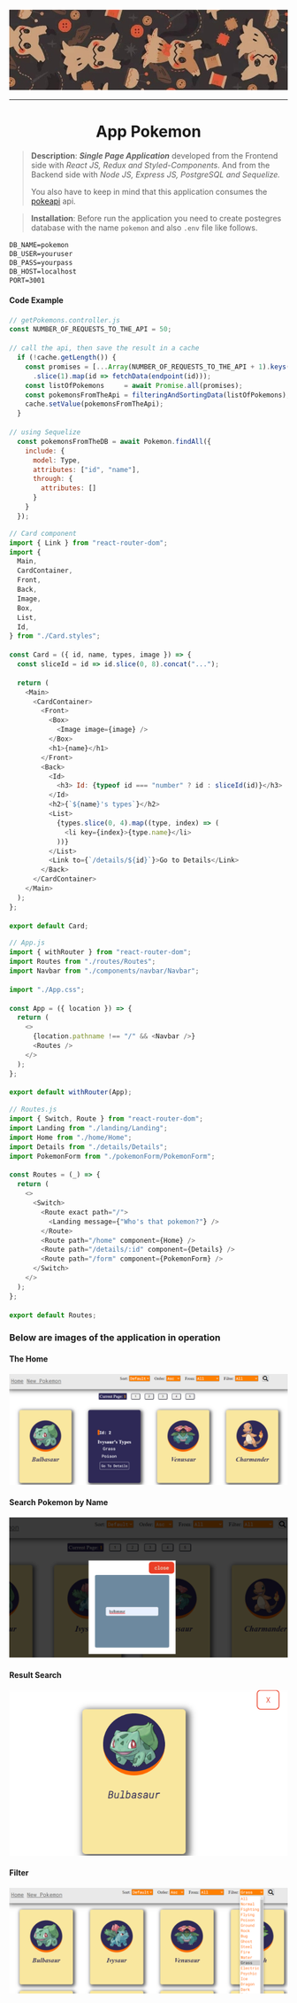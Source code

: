 ![poke](assets\poke.jpg)

---

<h1 align="center";>App Pokemon</h1>



> **Description**: ***Single Page Application*** developed from the Frontend side with *React JS, Redux and Styled-Components*. And from the Backend side with *Node JS, Express JS, PostgreSQL and Sequelize.* 
>
> You also have to keep in mind that this application consumes the [pokeapi](pokeapi.co) api.

> **Installation**: Before run the application you need to create postegres database with the name `pokemon` and also `.env` file like follows.

```
DB_NAME=pokemon
DB_USER=youruser
DB_PASS=yourpass
DB_HOST=localhost
PORT=3001
```

#### Code Example

```js
// getPokemons.controller.js
const NUMBER_OF_REQUESTS_TO_THE_API = 50;

// call the api, then save the result in a cache
  if (!cache.getLength()) {
    const promises = [...Array(NUMBER_OF_REQUESTS_TO_THE_API + 1).keys()]
      .slice(1).map(id => fetchData(endpoint(id)));
    const listOfPokemons     = await Promise.all(promises);
    const pokemonsFromTheApi = filteringAndSortingData(listOfPokemons);
    cache.setValue(pokemonsFromTheApi);
  }

// using Sequelize
  const pokemonsFromTheDB = await Pokemon.findAll({
    include: {
      model: Type,
      attributes: ["id", "name"],
      through: {
        attributes: []
      }
    }
  });
```

```js
// Card component
import { Link } from "react-router-dom";
import {
  Main,
  CardContainer,
  Front,
  Back,
  Image,
  Box,
  List,
  Id,
} from "./Card.styles";

const Card = ({ id, name, types, image }) => {
  const sliceId = id => id.slice(0, 8).concat("...");

  return (
    <Main>
      <CardContainer>
        <Front>
          <Box>
            <Image image={image} />
          </Box>
          <h1>{name}</h1>
        </Front>
        <Back>
          <Id>
            <h3> Id: {typeof id === "number" ? id : sliceId(id)}</h3>
          </Id>
          <h2>{`${name}'s types`}</h2>
          <List>
            {types.slice(0, 4).map((type, index) => (
              <li key={index}>{type.name}</li>
            ))}
          </List>
          <Link to={`/details/${id}`}>Go to Details</Link>
        </Back>
      </CardContainer>
    </Main>
  );
};

export default Card;
```

```js
// App.js
import { withRouter } from "react-router-dom";
import Routes from "./routes/Routes";
import Navbar from "./components/navbar/Navbar";

import "./App.css";

const App = ({ location }) => {
  return (
    <>
      {location.pathname !== "/" && <Navbar />}
      <Routes />
    </>
  );
};

export default withRouter(App);
```

```js
// Routes.js
import { Switch, Route } from "react-router-dom";
import Landing from "./landing/Landing";
import Home from "./home/Home";
import Details from "./details/Details";
import PokemonForm from "./pokemonForm/PokemonForm";

const Routes = (_) => {
  return (
    <>
      <Switch>
        <Route exact path="/">
          <Landing message={"Who's that pokemon?"} />
        </Route>
        <Route path="/home" component={Home} />
        <Route path="/details/:id" component={Details} />
        <Route path="/form" component={PokemonForm} />
      </Switch>
    </>
  );
};

export default Routes;
```

### Below are images of the application in operation

#### The Home

![front](assets/front.png)

#### Search Pokemon by Name

![search](assets/searchname.png)

#### Result Search

![result-search](assets/resultsearch.png)

#### Filter

![filter-pokemon](assets/filterbytype.png)
